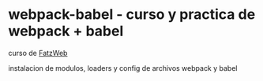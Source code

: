 # webpack-babel - curso y practica de webpack + babel

curso de [FatzWeb](https://www.youtube.com/watch?v=FZBbX9f6b78)

instalacion de modulos, loaders y config de archivos webpack y babel
